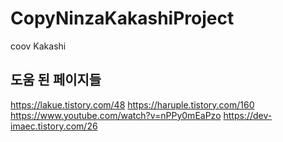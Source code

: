 # CopyNinzaKakashiProject
 coov Kakashi

## 도움 된 페이지들
https://lakue.tistory.com/48
https://haruple.tistory.com/160
https://www.youtube.com/watch?v=nPPy0mEaPzo
https://dev-imaec.tistory.com/26